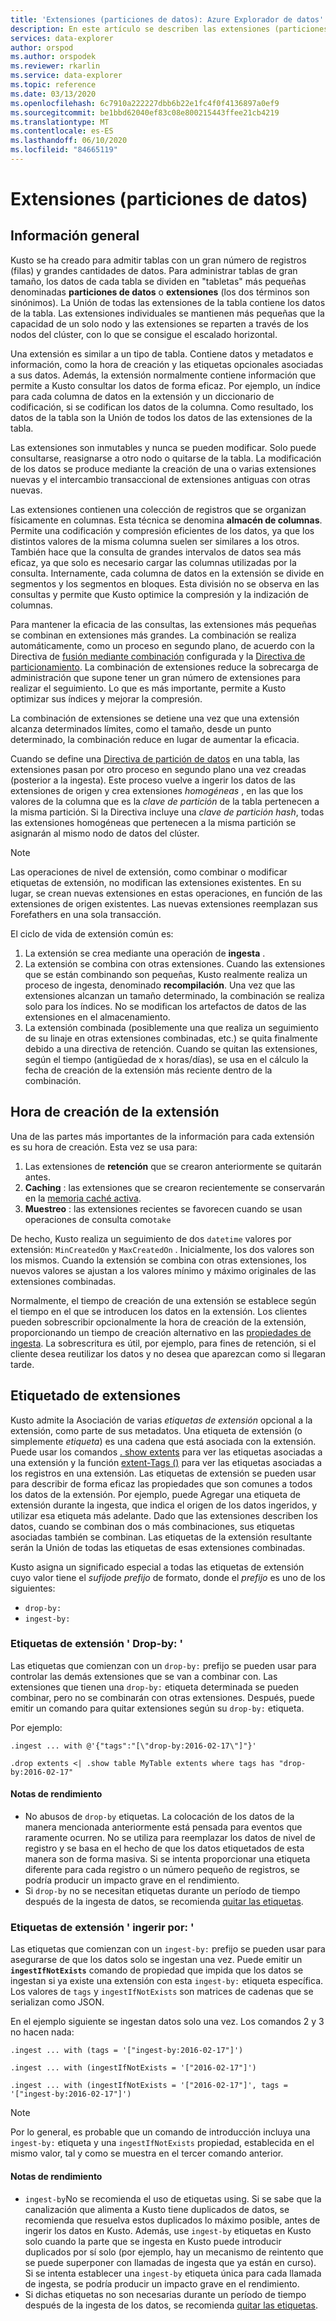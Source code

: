 ```yaml
---
title: 'Extensiones (particiones de datos): Azure Explorador de datos'
description: En este artículo se describen las extensiones (particiones de datos) en Azure Explorador de datos.
services: data-explorer
author: orspod
ms.author: orspodek
ms.reviewer: rkarlin
ms.service: data-explorer
ms.topic: reference
ms.date: 03/13/2020
ms.openlocfilehash: 6c7910a222227dbb6b22e1fc4f0f4136897a0ef9
ms.sourcegitcommit: be1bbd62040ef83c08e800215443ffee21cb4219
ms.translationtype: MT
ms.contentlocale: es-ES
ms.lasthandoff: 06/10/2020
ms.locfileid: "84665119"
---
```

# <a name="extents-data-shards"></a>Extensiones (particiones de datos)

## <a name="overview"></a>Información general

Kusto se ha creado para admitir tablas con un gran número de registros (filas) y grandes cantidades de datos. Para administrar tablas de gran tamaño, los datos de cada tabla se dividen en "tabletas" más pequeñas denominadas **particiones de datos** o **extensiones** (los dos términos son sinónimos). La Unión de todas las extensiones de la tabla contiene los datos de la tabla. Las extensiones individuales se mantienen más pequeñas que la capacidad de un solo nodo y las extensiones se reparten a través de los nodos del clúster, con lo que se consigue el escalado horizontal.

Una extensión es similar a un tipo de tabla. Contiene datos y metadatos e información, como la hora de creación y las etiquetas opcionales asociadas a sus datos. Además, la extensión normalmente contiene información que permite a Kusto consultar los datos de forma eficaz.
Por ejemplo, un índice para cada columna de datos en la extensión y un diccionario de codificación, si se codifican los datos de la columna. Como resultado, los datos de la tabla son la Unión de todos los datos de las extensiones de la tabla.

Las extensiones son inmutables y nunca se pueden modificar. Solo puede consultarse, reasignarse a otro nodo o quitarse de la tabla. La modificación de los datos se produce mediante la creación de una o varias extensiones nuevas y el intercambio transaccional de extensiones antiguas con otras nuevas.

Las extensiones contienen una colección de registros que se organizan físicamente en columnas.
Esta técnica se denomina **almacén de columnas**. Permite una codificación y compresión eficientes de los datos, ya que los distintos valores de la misma columna suelen ser similares a los otros. También hace que la consulta de grandes intervalos de datos sea más eficaz, ya que solo es necesario cargar las columnas utilizadas por la consulta. Internamente, cada columna de datos en la extensión se divide en segmentos y los segmentos en bloques. Esta división no se observa en las consultas y permite que Kusto optimice la compresión y la indización de columnas.

Para mantener la eficacia de las consultas, las extensiones más pequeñas se combinan en extensiones más grandes.
La combinación se realiza automáticamente, como un proceso en segundo plano, de acuerdo con la Directiva de [fusión mediante combinación](mergepolicy.md) configurada y la [Directiva de particionamiento](shardingpolicy.md).
La combinación de extensiones reduce la sobrecarga de administración que supone tener un gran número de extensiones para realizar el seguimiento. Lo que es más importante, permite a Kusto optimizar sus índices y mejorar la compresión.

La combinación de extensiones se detiene una vez que una extensión alcanza determinados límites, como el tamaño, desde un punto determinado, la combinación reduce en lugar de aumentar la eficacia.

Cuando se define una [Directiva de partición de datos](partitioningpolicy.md) en una tabla, las extensiones pasan por otro proceso en segundo plano una vez creadas (posterior a la ingesta). Este proceso vuelve a ingerir los datos de las extensiones de origen y crea extensiones *homogéneas* , en las que los valores de la columna que es la *clave de partición* de la tabla pertenecen a la misma partición. Si la Directiva incluye una *clave de partición hash*, todas las extensiones homogéneas que pertenecen a la misma partición se asignarán al mismo nodo de datos del clúster.

> [!NOTE]
> Las operaciones de nivel de extensión, como combinar o modificar etiquetas de extensión, no modifican las extensiones existentes.
> En su lugar, se crean nuevas extensiones en estas operaciones, en función de las extensiones de origen existentes. Las nuevas extensiones reemplazan sus Forefathers en una sola transacción.

El ciclo de vida de extensión común es:

1. La extensión se crea mediante una operación de **ingesta** .
1. La extensión se combina con otras extensiones. Cuando las extensiones que se están combinando son pequeñas, Kusto realmente realiza un proceso de ingesta, denominado **recompilación**. Una vez que las extensiones alcanzan un tamaño determinado, la combinación se realiza solo para los índices. No se modifican los artefactos de datos de las extensiones en el almacenamiento.
1. La extensión combinada (posiblemente una que realiza un seguimiento de su linaje en otras extensiones combinadas, etc.) se quita finalmente debido a una directiva de retención. 
   Cuando se quitan las extensiones, según el tiempo (antigüedad de x horas/días), se usa en el cálculo la fecha de creación de la extensión más reciente dentro de la combinación.

## <a name="extent-creation-time"></a>Hora de creación de la extensión

Una de las partes más importantes de la información para cada extensión es su hora de creación. Esta vez se usa para:

1. Las extensiones de **retención** que se crearon anteriormente se quitarán antes.
1. **Caching** : las extensiones que se crearon recientemente se conservarán en la [memoria caché activa](cachepolicy.md).
1. **Muestreo** : las extensiones recientes se favorecen cuando se usan operaciones de consulta como`take`

De hecho, Kusto realiza un seguimiento de dos `datetime` valores por extensión: `MinCreatedOn` y `MaxCreatedOn` .
Inicialmente, los dos valores son los mismos. Cuando la extensión se combina con otras extensiones, los nuevos valores se ajustan a los valores mínimo y máximo originales de las extensiones combinadas.

Normalmente, el tiempo de creación de una extensión se establece según el tiempo en el que se introducen los datos en la extensión. Los clientes pueden sobrescribir opcionalmente la hora de creación de la extensión, proporcionando un tiempo de creación alternativo en las [propiedades de ingesta](../../ingestion-properties.md).
La sobrescritura es útil, por ejemplo, para fines de retención, si el cliente desea reutilizar los datos y no desea que aparezcan como si llegaran tarde.

## <a name="extent-tagging"></a>Etiquetado de extensiones

Kusto admite la Asociación de varias *etiquetas de extensión* opcional a la extensión, como parte de sus metadatos. Una etiqueta de extensión (o simplemente *etiqueta*) es una cadena que está asociada con la extensión. Puede usar los comandos [. show extents](extents-commands.md#show-extents) para ver las etiquetas asociadas a una extensión y la función [extent-Tags ()](../query/extenttagsfunction.md) para ver las etiquetas asociadas a los registros en una extensión.
Las etiquetas de extensión se pueden usar para describir de forma eficaz las propiedades que son comunes a todos los datos de la extensión.
Por ejemplo, puede Agregar una etiqueta de extensión durante la ingesta, que indica el origen de los datos ingeridos, y utilizar esa etiqueta más adelante. Dado que las extensiones describen los datos, cuando se combinan dos o más combinaciones, sus etiquetas asociadas también se combinan. Las etiquetas de la extensión resultante serán la Unión de todas las etiquetas de esas extensiones combinadas.

Kusto asigna un significado especial a todas las etiquetas de extensión cuyo valor tiene el *sufijo*de *prefijo* de formato, donde el *prefijo* es uno de los siguientes:

* `drop-by:`
* `ingest-by:`

### <a name="drop-by-extent-tags"></a>Etiquetas de extensión ' Drop-by: '

Las etiquetas que comienzan con un `drop-by:` prefijo se pueden usar para controlar las demás extensiones que se van a combinar con. Las extensiones que tienen una `drop-by:` etiqueta determinada se pueden combinar, pero no se combinarán con otras extensiones. Después, puede emitir un comando para quitar extensiones según su `drop-by:` etiqueta.

Por ejemplo:

```kusto
.ingest ... with @'{"tags":"[\"drop-by:2016-02-17\"]"}'

.drop extents <| .show table MyTable extents where tags has "drop-by:2016-02-17" 
```

#### <a name="performance-notes"></a>Notas de rendimiento

* No abusos de `drop-by` etiquetas. La colocación de los datos de la manera mencionada anteriormente está pensada para eventos que raramente ocurren. No se utiliza para reemplazar los datos de nivel de registro y se basa en el hecho de que los datos etiquetados de esta manera son de forma masiva. Si se intenta proporcionar una etiqueta diferente para cada registro o un número pequeño de registros, se podría producir un impacto grave en el rendimiento.
* Si `drop-by` no se necesitan etiquetas durante un período de tiempo después de la ingesta de datos, se recomienda [quitar las etiquetas](extents-commands.md#drop-extent-tags).

### <a name="ingest-by-extent-tags"></a>Etiquetas de extensión ' ingerir por: '

Las etiquetas que comienzan con un `ingest-by:` prefijo se pueden usar para asegurarse de que los datos solo se ingestan una vez. Puede emitir un **`ingestIfNotExists`** comando de propiedad que impida que los datos se ingestan si ya existe una extensión con esta `ingest-by:` etiqueta específica.
Los valores de `tags` y `ingestIfNotExists` son matrices de cadenas que se serializan como JSON.

En el ejemplo siguiente se ingestan datos solo una vez. Los comandos 2 y 3 no hacen nada:

```kusto
.ingest ... with (tags = '["ingest-by:2016-02-17"]')

.ingest ... with (ingestIfNotExists = '["2016-02-17"]')

.ingest ... with (ingestIfNotExists = '["2016-02-17"]', tags = '["ingest-by:2016-02-17"]')
```

> [!NOTE]
> Por lo general, es probable que un comando de introducción incluya una `ingest-by:` etiqueta y una `ingestIfNotExists` propiedad, establecida en el mismo valor, tal y como se muestra en el tercer comando anterior.

#### <a name="performance-notes"></a>Notas de rendimiento

* `ingest-by`No se recomienda el uso de etiquetas using.
Si se sabe que la canalización que alimenta a Kusto tiene duplicados de datos, se recomienda que resuelva estos duplicados lo máximo posible, antes de ingerir los datos en Kusto. Además, use `ingest-by` etiquetas en Kusto solo cuando la parte que se ingesta en Kusto puede introducir duplicados por sí solo (por ejemplo, hay un mecanismo de reintento que se puede superponer con llamadas de ingesta que ya están en curso). Si se intenta establecer una `ingest-by` etiqueta única para cada llamada de ingesta, se podría producir un impacto grave en el rendimiento.
* Si dichas etiquetas no son necesarias durante un período de tiempo después de la ingesta de los datos, se recomienda [quitar las etiquetas](extents-commands.md#drop-extent-tags).
 
